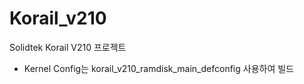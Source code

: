# Korail_v210

Solidtek Korail V210 프로젝트

 - Kernel Config는 korail_v210_ramdisk_main_defconfig 사용하여 빌드